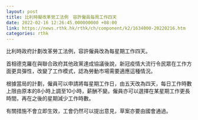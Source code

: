 ```yaml
---
layout: post
title: 比利時擬改革勞工法例　容許僱員每周工作四天
date: 2022-02-16 12:26:45.000000000 +08:00
link: https://news.rthk.hk/rthk/ch/component/k2/1634000-20220216.htm
categories: rthk
---
```


比利時政府計劃改革勞工法例，容許僱員改為每星期工作四天。

首相德克羅在與聯合政府其他政黨達成協議後說，新冠疫情大流行令民眾在工作方面更具彈性，改變了工作模式，認為勞動市場需要適應這種情況。

根據當局的計劃，僱員可以申請將每星期工作日，由五天改為四天，每日工作時數上限由原本的8小時上調至10小時，薪酬不變。僱員亦可以選擇在某星期工作更長時間，再在之後的星期減少工作時數。

有關措施不會立即生效，工會仍然可以提出意見，草案亦要由國會通過。
